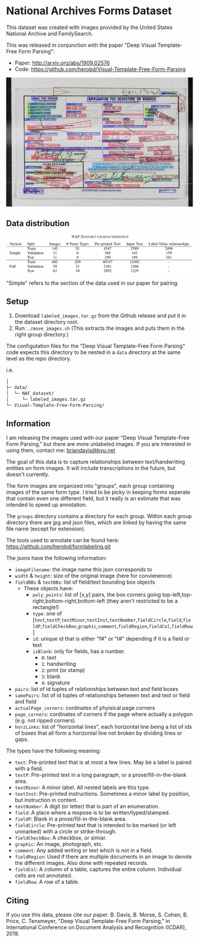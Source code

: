 # National Archives Forms Dataset

This dataset was created with images provided by the United States National Archive and FamilySearch.

This was released in conjunction with the paper "Deep Visual Template-Free Form Parsing":
* Paper: http://arxiv.org/abs/1909.02576
* Code: https://github.com/herobd/Visual-Template-Free-Form-Parsing


![Annotated image from dataset](/ex_images/ex_dataset.png)

## Data distribution
![Data distriburion](/ex_images/naf_table.png)

"Simple" refers to the section of the data used in our paper for pairing.

## Setup
1. Download `labeled_images.tar.gz` from the Github release and put it in the dataset directory root.
2. Run: `./move_images.sh`  (This extracts the images and puts them in the right group directory.)

The configutation files for the "Deep Visual Template-Free Form Parsing" code expects this directory to be nested in a `data` directory at the same level as the repo directory.

i.e.
```
│
├─ data/
│  └─ NAF_dataset/
│     └─ labeled_images.tar.gz
└─ Visual-Template-Free-Form-Parsing/
```


## Information

I am releasing the images used with our paper "Deep Visual Template-Free Form Parsing," but there are more unlabeled images. If you are interested in using them, contact me: briandavis@byu.net


The goal of this data is to capture relationships between text/handwriting entities on form images.
It will include transcriptions in the future, but doesn't currently.

The form images are organized into "groups", each group containing images of the same form type.
I tried to be picky in keeping forms seperate that contain even one different field, but it really is an estimate that was intended to speed up annotation.

The `groups` directory contains a directory for each group.
Within each group directory there are jpg and json files, which are linked by having the same file name (except for extension).

The tools used to annotate can be found here: <https://github.com/herobd/formlabeling.git>


The jsons have the following information:

* `imageFilename`: the image name this json corresponds to
* `width` & `height`: size of the original image (here for convienence)
* `fieldBBs` & `textBBs`: list of field/text bounding box objects
  * These objects have:
    * `poly_points`: list of [x,y] pairs, the box corners going top-left,top-right,bottom-right,bottom-left (they aren't restricted to be a rectangle!)
    * `type`: one of [`text`,`textP`,`textMinor`,`textInst`,`textNumber`,`fieldCircle`,`field`,`fieldP`,`fieldCheckBox`,`graphic`,`comment`,`fieldRegion`,`fieldCol`,`fieldRow`]
    * `id`: unique id that is either "f#" or "t#" depending if it is a field or text
    * `isBlank`: only for fields, has a number.
      * `0`: text
      * `1`: handwriting
      * `2`: print (or stamp)
      * `3`: blank
      * `4`: signature
* `pairs`: list of id tuples of relationships between text and field boxes
* `samePairs`: list of id tuples of relationships between text and text or field and field
* `actualPage_corners`: cordinates of phyisical page corners
* `page_corners`: cordinates of corners if the page where actually a polygon (e.g. not ripped corners)
* `horzLinks`: list of "horizontal lines", each horizontal line being a list of ids of boxes that all form a horizontal line not broken by dividing lines or gaps.



The types have the following meaning:
* `text`: Pre-printed text that is at most a few lines. May be a label is paired with a field.
* `textP`: Pre-printed text in a long paragraph, or a prose/fill-in-the-blank area.
* `textMinor`: A minor label. All nested labels are this type.
* `textInst`: Pre-printed instructions. Sometimes a minor label by position, but instruction in content.
* `textNumber`: A digit (or letter) that is part of an enumeration.
* `field`: A place where a respose is to be written/typed/stamped.
* `fieldP`: Blank in a prose/fill-in-the-blank area.
* `fieldCircle`: Pre-printed text that is intended to be marked (or left unmarked) with a circle or strike-through.
* `fieldCheckBox`: A checkbox, or simiar.
* `graphic`: An image, photograph, etc.
* `comment`: Any added writing or text which is not in a field.
* `fieldRegion`: Used if there are multiple documents in an image to denote the different images. Also done with repeated records.
* `fieldCol`: A column of a table, captures the entire column. Individual cells are not annotated.
* `fieldRow`: A row of a table.

## Citing

If you use this data, please cite our paper:
B. Davis, B. Morse, S. Cohen, B. Price, C. Tensmeyer, "Deep Visual Template-Free Form Parsing," in International Conference on Document Analysis and Recognition (ICDAR),  2019.
